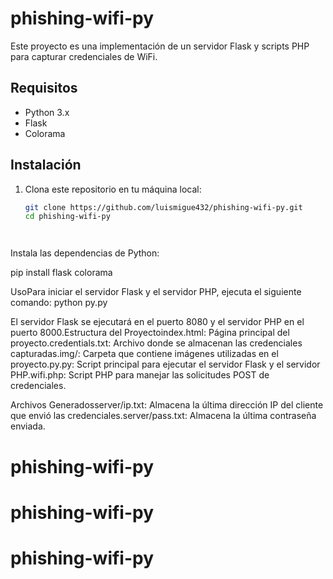 # phishing-wifi-py

Este proyecto es una implementación de un servidor Flask y scripts PHP para capturar credenciales de WiFi.

## Requisitos

- Python 3.x
- Flask
- Colorama

## Instalación

1. Clona este repositorio en tu máquina local:

   ```sh
   git clone https://github.com/luismigue432/phishing-wifi-py.git
   cd phishing-wifi-py




Instala las dependencias de Python:

pip install flask colorama

UsoPara iniciar el servidor Flask y el servidor PHP, ejecuta el siguiente comando:
python py.py


El servidor Flask se ejecutará en el puerto 8080 y el servidor PHP en el puerto 8000.Estructura del Proyectoindex.html: Página principal del proyecto.credentials.txt: Archivo donde se almacenan las credenciales capturadas.img/: Carpeta que contiene imágenes utilizadas en el proyecto.py.py: Script principal para ejecutar el servidor Flask y el servidor PHP.wifi.php: Script PHP para manejar las solicitudes POST de credenciales.

Archivos Generadosserver/ip.txt: Almacena la última dirección IP del cliente que envió las credenciales.server/pass.txt: Almacena la última contraseña enviada.
# phishing-wifi-py
# phishing-wifi-py
# phishing-wifi-py
